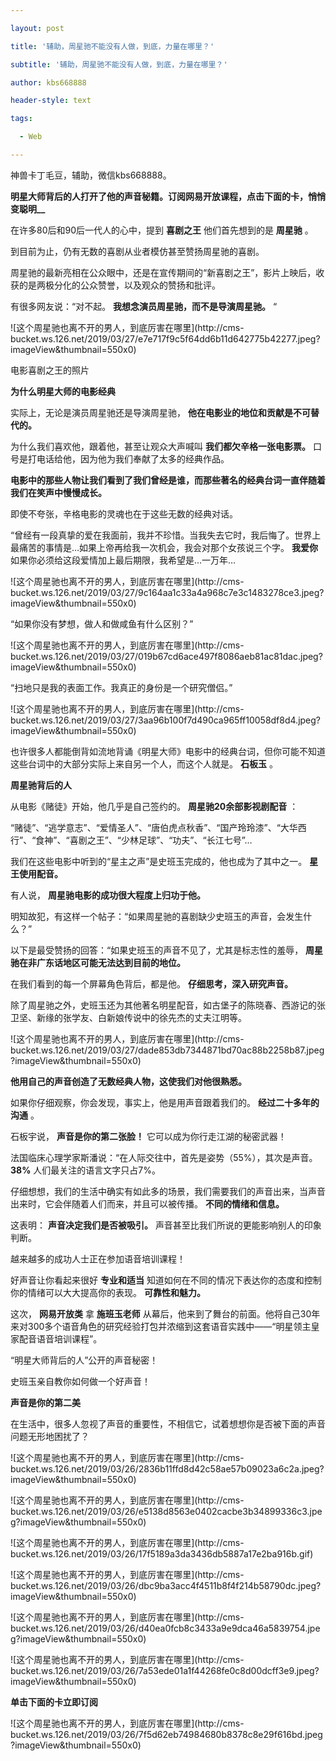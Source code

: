 ---
layout: post
title: '辅助，周星驰不能没有人做，到底，力量在哪里？'
subtitle: '辅助，周星驰不能没有人做，到底，力量在哪里？'
author: kbs668888
header-style: text
tags:
  - Web
---
神兽卡丁毛豆，辅助，微信kbs668888。

 **明星大师背后的人打开了他的声音秘籍。订阅网易开放课程，点击下面的卡，悄悄变聪明__**

在许多80后和90后一代人的心中，提到 **喜剧之王** 他们首先想到的是 **周星驰** 。

到目前为止，仍有无数的喜剧从业者模仿甚至赞扬周星驰的喜剧。

周星驰的最新亮相在公众眼中，还是在宣传期间的“新喜剧之王”，影片上映后，收获的是两极分化的公众赞誉，以及观众的赞扬和批评。

有很多网友说：“对不起。 **我想念演员周星驰，而不是导演周星驰。** “

![这个周星驰也离不开的男人，到底厉害在哪里](http://cms-
bucket.ws.126.net/2019/03/27/e7e717f9c5f64dd6b11d642775b42277.jpeg?imageView&thumbnail=550x0)  

电影喜剧之王的照片

 **为什么明星大师的电影经典**

实际上，无论是演员周星驰还是导演周星驰， **他在电影业的地位和贡献是不可替代的。**

为什么我们喜欢他，跟着他，甚至让观众大声喊叫 **我们都欠辛格一张电影票。** 口号是打电话给他，因为他为我们奉献了太多的经典作品。

 **电影中的那些人物让我们看到了我们曾经是谁，而那些著名的经典台词一直伴随着我们在笑声中慢慢成长。**

即使不夸张，辛格电影的灵魂也在于这些无数的经典对话。

“曾经有一段真挚的爱在我面前，我并不珍惜。当我失去它时，我后悔了。世界上最痛苦的事情是…如果上帝再给我一次机会，我会对那个女孩说三个字。 **我爱你**
如果你必须给这段爱情加上最后期限，我希望是…一万年…

![这个周星驰也离不开的男人，到底厉害在哪里](http://cms-
bucket.ws.126.net/2019/03/27/9c164aa1c33a4a968c7e3c1483278ce3.jpeg?imageView&thumbnail=550x0)  

“如果你没有梦想，做人和做咸鱼有什么区别？”

![这个周星驰也离不开的男人，到底厉害在哪里](http://cms-
bucket.ws.126.net/2019/03/27/019b67cd6ace497f8086aeb81ac81dac.jpeg?imageView&thumbnail=550x0)  

“扫地只是我的表面工作。我真正的身份是一个研究僧侣。”

![这个周星驰也离不开的男人，到底厉害在哪里](http://cms-
bucket.ws.126.net/2019/03/27/3aa96b100f7d490ca965ff10058df8d4.jpeg?imageView&thumbnail=550x0)  

也许很多人都能倒背如流地背诵《明星大师》电影中的经典台词，但你可能不知道这些台词中的大部分实际上来自另一个人，而这个人就是。 **石板玉** 。

 **周星驰背后的人**

从电影《赌徒》开始，他几乎是自己签约的。 **周星驰20余部影视剧配音** ：

“赌徒”、“逃学意志”、“爱情圣人”、“唐伯虎点秋香”、“国产玲玲漆”、“大华西行”、“食神”、“喜剧之王”、“少林足球”、“功夫”、“长江七号”…

我们在这些电影中听到的“星主之声”是史班玉完成的，他也成为了其中之一。 **星王使用配音。**

有人说， **周星驰电影的成功很大程度上归功于他。**

明知故犯，有这样一个帖子：“如果周星驰的喜剧缺少史班玉的声音，会发生什么？”

以下是最受赞扬的回答：“如果史班玉的声音不见了，尤其是标志性的羞辱， **周星驰在非广东话地区可能无法达到目前的地位。**

在我们看到的每一个屏幕角色背后，都是他。 **仔细思考，深入研究声音。**

除了周星驰之外，史班玉还为其他著名明星配音，如古堡子的陈晓春、西游记的张卫坚、新缘的张学友、白新娘传说中的徐先杰的丈夫江明等。

![这个周星驰也离不开的男人，到底厉害在哪里](http://cms-
bucket.ws.126.net/2019/03/27/dade853db7344871bd70ac88b2258b87.jpeg?imageView&thumbnail=550x0)  

 **他用自己的声音创造了无数经典人物，这使我们对他很熟悉。**

如果你仔细观察，你会发现，事实上，他是用声音跟着我们的。 **经过二十多年的沟通** 。

石板宇说， **声音是你的第二张脸！** 它可以成为你行走江湖的秘密武器！

法国临床心理学家斯潘说：“在人际交往中，首先是姿势（55%），其次是声音。 **38%** 人们最关注的语言文字只占7%。

仔细想想，我们的生活中确实有如此多的场景，我们需要我们的声音出来，当声音出来时，它会伴随着人们而来，并且可以被传播。 **不同的情绪和信息。**

这表明： **声音决定我们是否被吸引。** 声音甚至比我们所说的更能影响别人的印象判断。

越来越多的成功人士正在参加语音培训课程！

好声音让你看起来很好 **专业和适当** 知道如何在不同的情况下表达你的态度和控制你的情绪可以大大提高你的表现。 **可靠性和魅力。**

这次， **网易开放类** 拿 **施班玉老师**
从幕后，他来到了舞台的前面。他将自己30年来对300多个语音角色的研究经验打包并浓缩到这套语音实践中——“明星领主皇家配音语音培训课程”。

“明星大师背后的人”公开的声音秘密！

史班玉亲自教你如何做一个好声音！

 **声音是你的第二美**

在生活中，很多人忽视了声音的重要性，不相信它，试着想想你是否被下面的声音问题无形地困扰了？

![这个周星驰也离不开的男人，到底厉害在哪里](http://cms-
bucket.ws.126.net/2019/03/26/2836b11ffd8d42c58ae57b09023a6c2a.jpeg?imageView&thumbnail=550x0)  

![这个周星驰也离不开的男人，到底厉害在哪里](http://cms-
bucket.ws.126.net/2019/03/26/e5138d8563e0402cacbe3b34899336c3.jpeg?imageView&thumbnail=550x0)  

![这个周星驰也离不开的男人，到底厉害在哪里](http://cms-
bucket.ws.126.net/2019/03/26/17f5189a3da3436db5887a17e2ba916b.gif)  

![这个周星驰也离不开的男人，到底厉害在哪里](http://cms-
bucket.ws.126.net/2019/03/26/dbc9ba3acc4f4511b8f4f214b58790dc.jpeg?imageView&thumbnail=550x0)  

![这个周星驰也离不开的男人，到底厉害在哪里](http://cms-
bucket.ws.126.net/2019/03/26/d40ea0fcb8c3433a9e9dca46a5839754.jpeg?imageView&thumbnail=550x0)  

![这个周星驰也离不开的男人，到底厉害在哪里](http://cms-
bucket.ws.126.net/2019/03/26/7a53ede01a1f44268fe0c8d00dcff3e9.jpeg?imageView&thumbnail=550x0)  

 **单击下面的卡立即订阅**

![这个周星驰也离不开的男人，到底厉害在哪里](http://cms-
bucket.ws.126.net/2019/03/26/7f5d62eb74984680b8378c8e29f616bd.jpeg?imageView&thumbnail=550x0)

